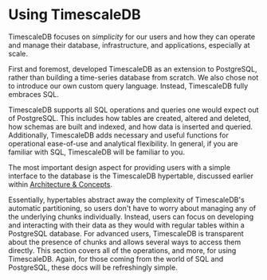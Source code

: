 # Using TimescaleDB

TimescaleDB focuses on _simplicity_ for our users and how they can operate and manage their database, infrastructure, and applications, especially at scale.

First and foremost, developed TimescaleDB as an extension to PostgreSQL,
rather than building a time-series database from scratch. We also chose not to introduce
our own custom query language. Instead, TimescaleDB fully embraces SQL.

TimescaleDB supports all SQL operations and queries one would expect out of PostgreSQL.
This includes how tables are created, altered and deleted, how schemas are built and indexed,
and how data is inserted and queried. Additionally, TimescaleDB adds necessary and useful
functions for operational ease-of-use and analytical flexibility. In general, if you are
familiar with SQL, TimescaleDB will be familiar to you.

The most important design aspect for providing users with a simple interface to
the database is the TimescaleDB hypertable, discussed earlier within
[Architecture & Concepts][architecture].

Essentially, hypertables abstract away the complexity of TimescaleDB's automatic
partitioning, so users don't have to worry about managing any of the underlying
chunks individually. Instead, users can focus on developing and interacting with their data as
they would with regular tables within a PostgreSQL database. For advanced users, TimescaleDB is
transparent about the presence of chunks and allows several ways to access them directly.
This section covers all of the operations, and more, for using TimescaleDB. Again, for
those coming from the world of SQL and PostgreSQL, these docs will be refreshingly simple.

[architecture]: /introduction/architecture
[creating-hypertables]: /using-timescaledb/hypertables
